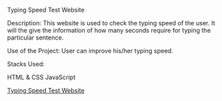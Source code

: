 Typing Speed Test Website

Description: This website is used to check the typing speed of the user. It will the give the information of how many seconds require for typing the particular sentence.

Use of the Project: User can improve his/her typing speed.

Stacks Used:

HTML & CSS
JavaScript

[Typing Speed Test Website](file:///C:/Users/Mansi%20Rajpurohit/Documents/GitHub/Mini-Projects/Typing-Speed-Test-Website/index.html)